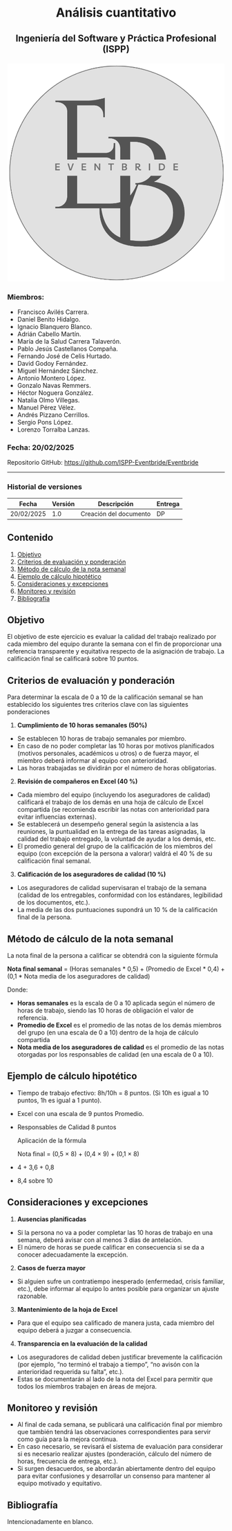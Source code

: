 ﻿# <p style="text-align: center;">Análisis cuantitativo</p>
## <p style="text-align: center;">Ingeniería del Software y Práctica Profesional (ISPP)</p>
<center><img src="..\..\img\Eventbride.png"></center>

### Miembros: 
- Francisco Avilés Carrera. 
- Daniel Benito Hidalgo. 
- Ignacio Blanquero Blanco. 
- Adrián Cabello Martín. 
- María de la Salud Carrera Talaverón. 
- Pablo Jesús Castellanos Compaña.
- Fernando José de Celis Hurtado. 
- David Godoy Fernández. 
- Miguel Hernández Sánchez. 
- Antonio Montero López. 
- Gonzalo Navas Remmers. 
- Héctor Noguera González. 
- Natalia Olmo Villegas. 
- Manuel Pérez Vélez. 
- Andrés Pizzano Cerrillos. 
- Sergio Pons López. 
- Lorenzo Torralba Lanzas. 

### Fecha: 20/02/2025 

Repositorio GitHub: [https://github.com/ISPP-Eventbride/Eventbride ](https://github.com/ISPP-Eventbride/Eventbride)

---

### Historial de versiones 

|**Fecha** |**Versión** |**Descripción** |**Entrega** |
| - | - | - | - |
|20/02/2025 |1\.0 |Creación del documento |DP |

## Contenido 

1. [Objetivo](#id1)
2. [Criterios de evaluación y ponderación](#id2)
3. [Método de cálculo de la nota semanal](#id3)
4. [Ejemplo de cálculo hipotético](#id4)
5. [Consideraciones y excepciones](#id5)
6. [Monitoreo y revisión](#id6)
7. [Bibliografía](#bib)

<div id='id1'></div>

## Objetivo 

El objetivo de este ejercicio es evaluar la calidad del trabajo realizado por cada miembro del equipo durante la semana con el fin de proporcionar una referencia transparente y equitativa respecto de la asignación de trabajo. La calificación final se calificará sobre 10 puntos. 

<div id='id2'></div>

## Criterios de evaluación y ponderación  

Para determinar la escala de 0 a 10 de la calificación semanal se han establecido los siguientes tres criterios clave con las siguientes ponderaciones

1. **Cumplimiento de 10 horas semanales (50%)** 
- Se establecen 10 horas de trabajo semanales por miembro.
- En caso de no poder completar las 10 horas por motivos planificados (motivos personales, académicos u otros) o de fuerza mayor, el miembro deberá informar al equipo con anterioridad.
- Las horas trabajadas se dividirán por el número de horas obligatorias.
2. **Revisión de compañeros en Excel (40 %)** 
- Cada miembro del equipo (incluyendo los aseguradores de calidad) calificará el trabajo de los demás en una hoja de cálculo de Excel compartida (se recomienda escribir las notas con anterioridad para evitar influencias externas). 
- Se establecerá un desempeño general según la asistencia a las reuniones, la puntualidad en la entrega de las tareas asignadas, la calidad del trabajo entregado, la voluntad de ayudar a los demás, etc.
- El promedio general del grupo de la calificación de los miembros del equipo (con excepción de la persona a valorar) valdrá el 40 % de su calificación final semanal. 
3. **Calificación de los aseguradores de calidad (10 %)** 
- Los aseguradores de calidad supervisaran el trabajo de la semana (calidad de los entregables, conformidad con los estándares, legibilidad de los documentos, etc.). 
- La media de las dos puntuaciones supondrá un 10 % de la calificación final de la persona. 

<div id='id3'></div>

## Método de cálculo de la nota semanal  

La nota final de la persona a calificar se obtendrá con la siguiente fórmula

**Nota final semanal** = (Horas semanales \* 0,5) + (Promedio de Excel \* 0,4) + (0,1 \* Nota media de los aseguradores de calidad)

Donde: 

- **Horas semanales** es la escala de 0 a 10 aplicada según el número de horas de trabajo, siendo las 10 horas de obligación el valor de referencia.
- **Promedio de Excel** es el promedio de las notas de los demás miembros del grupo (en una escala de 0 a 10) dentro de la hoja de cálculo compartida
- **Nota media de los aseguradores de calidad** es el promedio de las notas otorgadas por los responsables de calidad (en una escala de 0 a 10).

<div id='id4'></div>

## Ejemplo de cálculo hipotético 

- Tiempo de trabajo efectivo: 8h/10h = 8 puntos. (Si 10h es igual a 10 puntos, 1h es igual a 1 punto). 
- Excel con una escala de 9 puntos Promedio.
- Responsables de Calidad 8 puntos

  Aplicación de la fórmula 

  Nota final = (0,5 × 8) + (0,4 × 9) + (0,1 × 8) 

- 4 + 3,6 + 0,8 
- 8,4 sobre 10

<div id='id5'></div>

## Consideraciones y excepciones 

1. **Ausencias planificadas** 
- Si la persona no va a poder completar las 10 horas de trabajo en una semana, deberá avisar con al menos 3 días de antelación. 
- El número de horas se puede calificar en consecuencia si se da a conocer adecuadamente la excepción.
2. **Casos de fuerza mayor**  
- Si alguien sufre un contratiempo inesperado (enfermedad, crisis familiar, etc.), debe informar al equipo lo antes posible para organizar un ajuste razonable. 
3. **Mantenimiento de la hoja de Excel** 
- Para que el equipo sea calificado de manera justa, cada miembro del equipo deberá a juzgar a consecuencia. 
4. **Transparencia en la evaluación de la calidad**
- Los aseguradores de calidad deben justificar brevemente la calificación (por ejemplo, “no terminó el trabajo a tiempo”, “no avisón con la anterioridad requerida su falta”, etc.). 
- Estas se documentarán al lado de la nota del Excel para permitir que todos los miembros trabajen en áreas de mejora.

<div id='id6'></div>

## Monitoreo y revisión  

- Al final de cada semana, se publicará una calificación final por miembro que también tendrá las observaciones correspondientes para servir como guía para la mejora continua. 
- En caso necesario, se revisará el sistema de evaluación para considerar si es necesario realizar ajustes (ponderación, cálculo del número de horas, frecuencia de entrega, etc.).
- Si surgen desacuerdos, se abordarán abiertamente dentro del equipo para evitar confusiones y desarrollar un consenso para mantener al equipo motivado y equitativo. 

<div id='bib'></div>

## Bibliografía 

Intencionadamente en blanco.